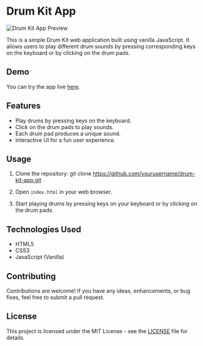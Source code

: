 # Drum Kit App

![Drum Kit App Preview](https://github.com/cyber-rush/Day-01--Drum-Kit-App/assets/66362774/016d43b9-75b8-46fa-b9bd-dfda52d66f57)


This is a simple Drum Kit web application built using vanilla JavaScript. It allows users to play different drum sounds by pressing corresponding keys on the keyboard or by clicking on the drum pads.

## Demo

You can try the app live [here](https://30-days-java-script.vercel.app/).

## Features

- Play drums by pressing keys on the keyboard.
- Click on the drum pads to play sounds.
- Each drum pad produces a unique sound.
- Interactive UI for a fun user experience.

## Usage

1. Clone the repository: git clone https://github.com/yourusername/drum-kit-app.git


2. Open `index.html` in your web browser.

3. Start playing drums by pressing keys on your keyboard or by clicking on the drum pads.

## Technologies Used

- HTML5
- CSS3
- JavaScript (Vanilla)

## Contributing

Contributions are welcome! If you have any ideas, enhancements, or bug fixes, feel free to submit a pull request.

## License

This project is licensed under the MIT License - see the [LICENSE](LICENSE) file for details.


